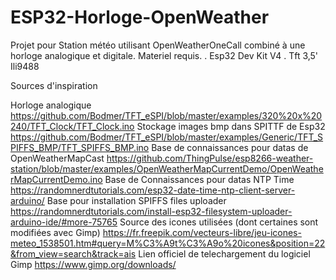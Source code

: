 # ESP32-Horloge-OpenWeather

Projet pour Station météo utilisant OpenWeatherOneCall combiné à une horloge analogique et digitale.
Materiel requis.
  . Esp32 Dev Kit V4
  . Tft 3,5' Ili9488
  
Sources d'inspiration

Horloge analogique
https://github.com/Bodmer/TFT_eSPI/blob/master/examples/320%20x%20240/TFT_Clock/TFT_Clock.ino
Stockage images bmp dans SPITTF de Esp32
https://github.com/Bodmer/TFT_eSPI/blob/master/examples/Generic/TFT_SPIFFS_BMP/TFT_SPIFFS_BMP.ino
Base de connaissances pour datas de OpenWeatherMapCast
https://github.com/ThingPulse/esp8266-weather-station/blob/master/examples/OpenWeatherMapCurrentDemo/OpenWeatherMapCurrentDemo.ino
Base de Connaissances pour datas NTP Time
https://randomnerdtutorials.com/esp32-date-time-ntp-client-server-arduino/
Base pour installation SPIFFS files uploader
https://randomnerdtutorials.com/install-esp32-filesystem-uploader-arduino-ide/#more-75765
Source des icones utilisées (dont certaines sont modifiées avec Gimp)
https://fr.freepik.com/vecteurs-libre/jeu-icones-meteo_1538501.htm#query=M%C3%A9t%C3%A9o%20icones&position=22&from_view=search&track=ais
Lien officiel de telechargement du logiciel Gimp
https://www.gimp.org/downloads/



